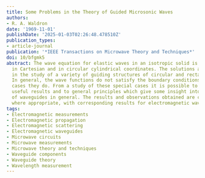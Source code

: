 ```yaml
---
title: Some Problems in the Theory of Guided Microsonic Waves
authors:
- R. A. Waldron
date: '1969-11-01'
publishDate: '2025-01-03T02:26:48.478510Z'
publication_types:
- article-journal
publication: '*IEEE Transactions on Microwave Theory and Techniques*'
doi: 10/bfgmk5
abstract: The wave equation for elastic waves in an isotropic solid is solved generally
  in Cartesian and in circular cylindrical coordinates. The solutions are applied
  in the study of a variety of guiding structures of circular and rectangular symmetry.
  In general, the wave functions do not satisfy the boundary conditions, but in special
  cases they do. From a study of these special cases it is possible to arrive at some
  useful results and to general principles which give some insight into the behavior
  of waveguides in general. The results and observations obtained are compared and
  where appropriate, with corresponding results for electromagnetic waveguides.
tags:
- Electromagnetic measurements
- Electromagnetic propagation
- Electromagnetic scattering
- Electromagnetic waveguides
- Microwave circuits
- Microwave measurements
- Microwave theory and techniques
- Waveguide components
- Waveguide theory
- Wavelength measurement
---
```

